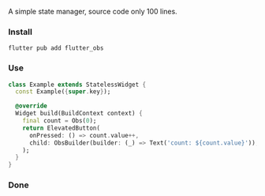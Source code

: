 A simple state manager, source code only 100 lines.

### Install

```
flutter pub add flutter_obs
```

### Use

```dart
class Example extends StatelessWidget {
  const Example({super.key});

  @override
  Widget build(BuildContext context) {
    final count = Obs(0);
    return ElevatedButton(
      onPressed: () => count.value++,
      child: ObsBuilder(builder: (_) => Text('count: ${count.value}')),
    );
  }
}
```

### Done

